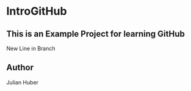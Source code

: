 # IntroGitHub

## This is an Example Project for learning GitHub

New Line in Branch

## Author

Julian Huber
